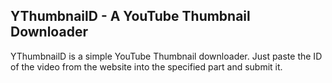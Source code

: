 YThumbnailD - A YouTube Thumbnail Downloader
---
YThumbnailD is a simple YouTube Thumbnail downloader. Just paste the ID of the video from the website into the specified part and submit it.